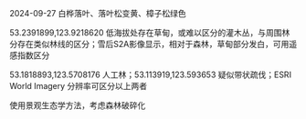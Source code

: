 
2024-09-27 白桦落叶、落叶松变黄、樟子松绿色

53.2391899,123.9218620 低海拔处存在草甸，或难以区分的灌木丛，与周围林分存在类似林线的区分；雪后S2A影像显示，相对于森林，草甸部分发白，可用遥感指数区分

53.1818893,123.5708176 人工林；53.113919,123.593653 疑似带状疏伐；ESRI World Imagery 分辨率可区分以上两者

使用景观生态学方法，考虑森林破碎化

